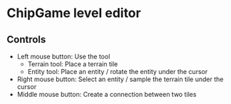 ChipGame level editor
=====================

Controls
--------

* Left mouse button: Use the tool
  * Terrain tool: Place a terrain tile
  * Entity tool: Place an entity / rotate the entity under the cursor
* Right mouse button: Select an entity / sample the terrain tile under the cursor
* Middle mouse button: Create a connection between two tiles
